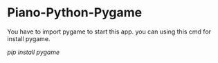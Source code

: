 # Piano-Python-Pygame

You have to import pygame to start this app. you can using this cmd for install pygame.

*pip install pygame*
